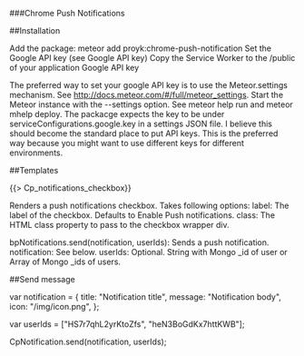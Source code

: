 ###Chrome Push Notifications

##Installation

Add the package: meteor add proyk:chrome-push-notification
Set the Google API key (see Google API key)
Copy the Service Worker to the /public of your application
Google API key

The preferred way to set your google API key is to use the Meteor.settings mechanism. See http://docs.meteor.com/#/full/meteor_settings. Start the Meteor instance with the --settings option. See meteor help run and meteor mhelp deploy. The packacge expects the key to be under serviceConfigurations.google.key in a settings JSON file. I believe this should become the standard place to put API keys. This is the preferred way because you might want to use different keys for different environments.

##Templates


{{> Cp_notifications_checkbox}}

Renders a push notifications checkbox.
Takes following options:
label: The label of the checkbox. Defaults to Enable Push notifications.
class: The HTML class property to pass to the checkbox wrapper div.

bpNotifications.send(notification, userIds): Sends a push notification.
notification: See below.
userIds: Optional. String with Mongo _id of user or Array of Mongo _ids of users.

##Send message

var notification = {
  title: "Notification title",
  message: "Notification body",
  icon: "/img/icon.png",
};

var userIds = ["HS7r7qhL2yrKtoZfs", "heN3BoGdKx7httKWB"];

CpNotification.send(notification, userIds);

